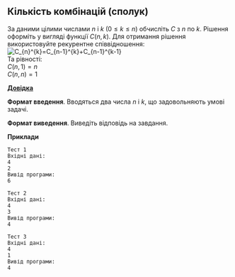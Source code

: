 ## Кількість комбінацій (сполук)
За даними цілими числами $n$ і $k$ ($0≤k≤n$) обчисліть $C$ з $n$ по $k$. 
Рішення оформіть у вигляді функції $C(n, k)$.
Для отримання рішення використовуйте рекурентне співвідношення:  
<img src="https://latex.codecogs.com/png.image?\dpi{110}C_{n}^{k}=C_{n-1}^{k}&plus;C_{n-1}^{k-1}" title="C_{n}^{k}=C_{n-1}^{k}+C_{n-1}^{k-1}" />  
Та рівності:  
$С(n, 1)=n$  
$C(n, n)=1$

[**Довідка**](https://uk.wikipedia.org/wiki/%D0%9A%D0%BE%D0%BC%D0%B1%D1%96%D0%BD%D0%B0%D1%86%D1%96%D1%8F_(%D0%BA%D0%BE%D0%BC%D0%B1%D1%96%D0%BD%D0%B0%D1%82%D0%BE%D1%80%D0%B8%D0%BA%D0%B0))  

**Формат введення**. Вводяться два числа $n$ і $k$, що задовольняють умові задачі.

**Формат виведення**. Виведіть відповідь на завдання.

**Приклади**
```
Тест 1
Вхідні дані:
4
2
Вивід програми:
6

Тест 2
Вхідні дані:
4
3
Вивід програми:
4

Тест 3
Вхідні дані:
4
1
Вивід програми:
4
```
